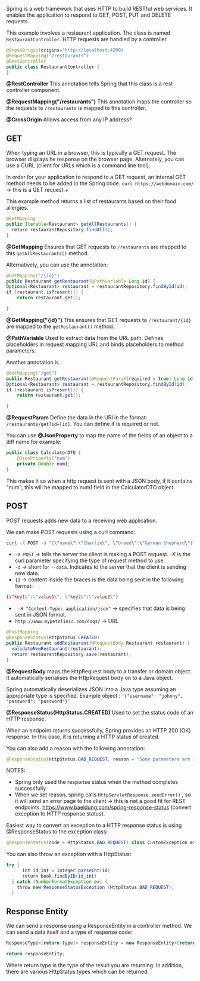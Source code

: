 Spring is a web framework that uses HTTP to build RESTful web services. It enables the application to respond to GET, POST, PUT and DELETE requests.

This example involves a restaurant application. The class is named `RestaurantController`. HTTP  requests are handled by a controller.

``` Java
@CrossOrigin(origins="http://localhost:4200)
@RequestMapping("/restaurants")
@RestController
public class RestaurantController {
}
```

**@RestController**
This annotation tells Spring that this class is a rest controller component.

**@RequestMapping("/restaurants")**
This annotation maps the controller so the requests to `/restaurants` is mapped to this controller.

**@CrossOrigin**
Allows access from any IP address?
## GET
When typing an URL in a browser, this is typically a GET request. The browser displays he response on the browser page. Alternately,  you can use a CURL (client for URLs which is a command line tool).

In order for your application to respond to a GET request, an internal GET method needs to be added in the Spring code. `curl https://webdomain.com/` -> this is a GET request.+

This example method returns a list of restaurants based on their food allergies.

``` Java
@GetMapping  
public Iterable<Restaurant> getAllRestaurants() {  
  return restaurantRepository.findAll();  
}
```

**@GetMapping**
Ensures that GET requests to `/restaurants` are mapped to this `getAllRestaurants()` method.

Alternatively, you can use the annotation:
``` java
@GetMapping("/{id}")
public Restaurant getRestaurant(@PathVariable Long id) {
Optional<Restaurant> restaurant = restaurantRepository.findById(id);
if (restaurant.isPresent()) {
	return restaurant.get();

}
```

**@GetMapping("{id}")**
This ensures that GET requests to `/restaurant/{id}` are mapped to the `getRestaurant()` method.

**@PathVariable**
Used to extract data from the URL path. Defines placeholders in request mapping URL and binds placeholders to method parameters. 

Another annotation is :
``` java
@GetMapping("/get")
public Restaurant getRestaurant(@RequestParam(required = true) Long id) {
Optional<Restaurant> restaurant = restaurantRepository.findById(id);
if (restaurant.isPresent()) {
	return restaurant.get();

}
```

**@RequestParam**
Define the data in the URI in the format: `/restaurants/get?id=[id]`. You can define if is required or not.

You can use **@JsonProperty** to map the name of the fields of an object to a diff name for example:

``` java
public class CalculatorDTO {
	@JsonProperty("num")
	private Double num1;
}
```

This makes it so when a http request is sent with a JSON body, if it contains "num", this will be mapped to num1 field in the CalculatorDTO object.
## POST
POST requests adds new data to a receiving web application. 

We can make POST requests using a curl command:
``` bash
curl -X POST -d "{\"name\":\"Charlie\", \"breed\":\"German Shepherd\"}" -H "Content-Type: application/json" http://www.mypetclinic.com/dogs/
```

- `-X POST` -> tells the server the client is making a POST request. -X is the curl parameter specifying the type of request method to use.
- `-d` -> short for `--data`. Indicates to the server that the client is sending new data.
- `{}` -> content inside the braces is the data being sent in the following format:
``` json
{\"key1\":\"value1\", \"key2\":\"value2\"}
```

- ` -H "Content-Type: application/json"` -> specifies that data is being sent in JSON format.
- `http://www.mypetclinic.com/dogs/` -> URL

``` Java
@PostMapping  
@ResponseStatus(HttpStatus.CREATED)  
public Restaurant addRestaurant(@RequestBody Restaurant restaurant) {  
  validateNewRestaurant(restaurant);  
  return restaurantRepository.save(restaurant);  
}
```

**@RequestBody**
maps the HttpRequest body to a transfer or domain object. It automatically serialises the HttpRequest body on to a Java object.

Spring automatically deserializes JSON into a Java type assuming an appropriate type is specified. Example  object : `'{"username": "johnny", "password": "password"}'`

**@ResponseStatus(HttpStatus.CREATED)**
Used to set the status code of an HTTP response. 

When an endpoint returns successfully, Spring provides an HTTP 200 (OK) response.  In this case, it is returning a HTTP status of created. 

You can also add a reason with the following annotation:
``` java
@ResponseStatus(HttpStatus.BAD_REQUEST, reason = "Some parameters are invalid")
```

NOTES:
- Spring only used the response status when the method completes successfully
- When we set reason, spring calls `HttpServletResponse.sendError()` , so it will send an error page to the client -> this is not a good fit for REST endpoints. https://www.baeldung.com/spring-response-status (convert exception to HTTP response status).

Easiest way to convert an exception to a HTTP response status is using @ResponseStatus to the exception class:

``` java
@ResponseStatus(code = HttpStatus.BAD_REQUEST) class CustomException extends RuntimeException {}
```

You can also throw an exception with a HttpStatus:

``` java
try {  
      int id_int = Integer.parseInt(id)  
      return book.findByID(id_int)  
  } catch (NumberFormatException ex) {  
    throw new ResponseStatusException (HttpStatus.BAD_REQUEST);        
  }
```

## Response Entity
We can send a response using a ResponseEntity in a controller method. We can send a data itself and a type of response code:

``` java
ResponseType<[return-type]> responseEntity = new ResponseEntity<[return-type]> (result, HttpStatus.CREATED);

return responseEntity;
```

Where return type is the type of the result you are returning. In addition, there are various HttpStatus types which can be returned.